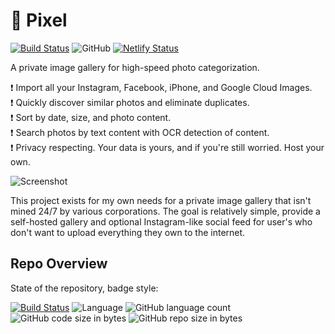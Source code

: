 # :space_invader: Pixel 
[![Build Status](https://img.shields.io/travis/com/Reisen/pixel/master.svg?style=flat-square)](https://travis-ci.com/Reisen/pixel)
![GitHub](https://img.shields.io/github/license/Reisen/pixel.svg?style=flat-square)
[![Netlify Status](https://api.netlify.com/api/v1/badges/fae31afd-3ec0-4de8-9204-48b437ce57b6/deploy-status)](https://pixelized.netlify.com/#/)

A private image gallery for high-speed photo categorization.

❗ Import all your Instagram, Facebook, iPhone, and Google Cloud Images.  
❗ Quickly discover similar photos and eliminate duplicates.  
❗ Sort by date, size, and photo content.  
❗ Search photos by text content with OCR detection of content.  
❗ Privacy respecting. Your data is yours, and if you're still worried. Host your own.  

![Screenshot](https://user-images.githubusercontent.com/158967/53294123-86783800-37d8-11e9-8ff6-f3a744e6bfdb.png)

This project exists for my own needs for a private image gallery that isn't mined 24/7 by various corporations. The goal is relatively simple, provide a self-hosted gallery and optional Instagram-like social feed for user's who don't want to upload everything they own to the internet.


## Repo Overview

State of the repository, badge style:

[![Build Status](https://img.shields.io/travis/com/Reisen/pixel/master.svg?style=flat-square)](https://travis-ci.com/Reisen/pixel)
![Language](https://img.shields.io/badge/lang-haskell-blue.svg?style=flat-square)
![GitHub language count](https://img.shields.io/github/languages/count/Reisen/pixel.svg?style=flat-square)
![GitHub code size in bytes](https://img.shields.io/github/languages/code-size/Reisen/pixel.svg?style=flat-square)
![GitHub repo size in bytes](https://img.shields.io/github/repo-size/Reisen/pixel.svg?style=flat-square)
